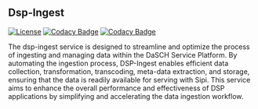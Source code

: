 ## Dsp-Ingest

[![License](https://img.shields.io/badge/License-Apache_2.0-blue.svg)](https://opensource.org/licenses/Apache-2.0)
[![Codacy Badge](https://app.codacy.com/project/badge/Grade/3717de9ffb22413c98c23161a0242799)](https://app.codacy.com/gh/dasch-swiss/dsp-ingest/dashboard?utm_source=gh&utm_medium=referral&utm_content=&utm_campaign=Badge_grade)
[![Codacy Badge](https://app.codacy.com/project/badge/Coverage/3717de9ffb22413c98c23161a0242799)](https://app.codacy.com/gh/dasch-swiss/dsp-ingest/dashboard?utm_source=gh&utm_medium=referral&utm_content=&utm_campaign=Badge_coverage)

The dsp-ingest service is designed to streamline and optimize the process of ingesting and managing data within the DaSCH Service Platform.
By automating the ingestion process, DSP-Ingest enables efficient data collection, transformation, transcoding, meta-data extraction, and storage, ensuring that the data is readily available for serving with Sipi.
This service aims to enhance the overall performance and effectiveness of DSP applications by simplifying and accelerating the data ingestion workflow.
